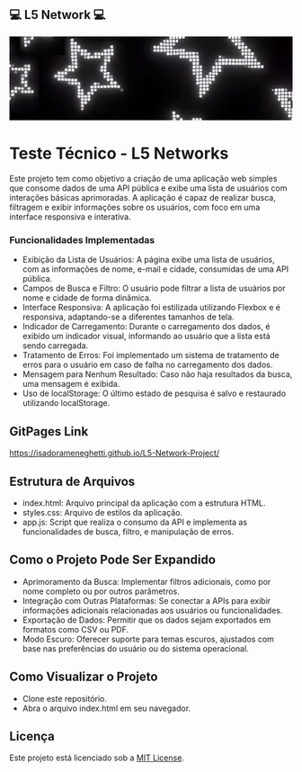 ## 💻 L5 Network 💻
![Banner](imgs/aesthetirc%20sta.jpeg)

# Teste Técnico - L5 Networks

Este projeto tem como objetivo a criação de uma aplicação web simples que consome dados de uma API pública e exibe uma lista de usuários com interações básicas aprimoradas. A aplicação é capaz de realizar busca, filtragem e exibir informações sobre os usuários, com foco em uma interface responsiva e interativa.

### Funcionalidades Implementadas 

- Exibição da Lista de Usuários: A página exibe uma lista de usuários, com as informações de nome, e-mail e cidade, consumidas de uma API pública.
- Campos de Busca e Filtro: O usuário pode filtrar a lista de usuários por nome e cidade de forma dinâmica.
- Interface Responsiva: A aplicação foi estilizada utilizando Flexbox e é responsiva, adaptando-se a diferentes tamanhos de tela.
- Indicador de Carregamento: Durante o carregamento dos dados, é exibido um indicador visual, informando ao usuário que a lista está sendo carregada.
- Tratamento de Erros: Foi implementado um sistema de tratamento de erros para o usuário em caso de falha no carregamento dos dados.
- Mensagem para Nenhum Resultado: Caso não haja resultados da busca, uma mensagem é exibida.
- Uso de localStorage: O último estado de pesquisa é salvo e restaurado utilizando localStorage.

## GitPages Link
https://isadorameneghetti.github.io/L5-Network-Project/

## Estrutura de Arquivos
- index.html: Arquivo principal da aplicação com a estrutura HTML.
- styles.css: Arquivo de estilos da aplicação.
- app.js: Script que realiza o consumo da API e implementa as funcionalidades de busca, filtro, e manipulação de erros.

## Como o Projeto Pode Ser Expandido
- Aprimoramento da Busca: Implementar filtros adicionais, como por nome completo ou por outros parâmetros.
- Integração com Outras Plataformas: Se conectar a APIs para exibir informações adicionais relacionadas aos usuários ou funcionalidades.
- Exportação de Dados: Permitir que os dados sejam exportados em formatos como CSV ou PDF.
- Modo Escuro: Oferecer suporte para temas escuros, ajustados com base nas preferências do usuário ou do sistema operacional.

## Como Visualizar o Projeto
- Clone este repositório.
- Abra o arquivo index.html em seu navegador.

## Licença
Este projeto está licenciado sob a [MIT License](LICENSE).